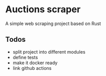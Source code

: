 # Auctions scraper
A simple web scraping project based on Rust 

## Todos
- split project into different modules
- define tests
- make it docker ready 
- link github actions
